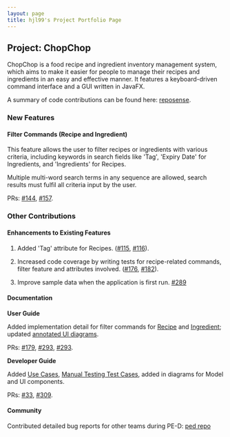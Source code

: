 ```yaml
---
layout: page
title: hjl99's Project Portfolio Page
---
```


## Project: ChopChop

ChopChop is a food recipe and ingredient inventory management system, which aims to make it easier for people to manage their recipes and ingredients in an easy and effective manner. It features a keyboard-driven command interface and a GUI written in JavaFX.

A summary of code contributions can be found here: [reposense](https://nus-cs2103-ay2021s1.github.io/tp-dashboard/#breakdown=true&search=hjl99).

### New Features

#### Filter Commands (Recipe and Ingredient)

This feature allows the user to filter recipes or ingredients with various criteria, including keywords in search fields like 'Tag', 'Expiry Date' for Ingredients, and 'Ingredients' for Recipes. 

Multiple multi-word search terms in any sequence are allowed, search results must fulfil all criteria input by the user.

PRs: [#144](https://github.com/AY2021S1-CS2103T-T10-3/tp/pull/144), [#157](https://github.com/AY2021S1-CS2103T-T10-3/tp/pull/157).


### Other Contributions

#### Enhancements to Existing Features

1. Added 'Tag' attribute for Recipes. ([#115](https://github.com/AY2021S1-CS2103T-T10-3/tp/pull/115), [#116](https://github.com/AY2021S1-CS2103T-T10-3/tp/pull/116)).

2. Increased code coverage by writing tests for recipe-related commands, filter feature and attributes involved. ([#176](https://github.com/AY2021S1-CS2103T-T10-3/tp/pull/176), [#182](https://github.com/AY2021S1-CS2103T-T10-3/tp/pull/182)).

3. Improve sample data when the application is first run. [#289](https://github.com/AY2021S1-CS2103T-T10-3/tp/pull/289)

#### Documentation

**User Guide**

Added implementation detail for filter commands for [Recipe](https://github.com/AY2021S1-CS2103T-T10-3/tp/blob/master/docs/UserGuide.md#547filtering-recipes--filterrecipe-jialei) and [Ingredient](https://github.com/AY2021S1-CS2103T-T10-3/tp/blob/master/docs/UserGuide.md#555filtering-ingredients--filteringredient-jialei); updated [annotated UI diagrams](https://github.com/AY2021S1-CS2103T-T10-3/tp/blob/master/docs/UserGuide.md#4navigating-the-user-interface). 

PRs: [#179](https://github.com/AY2021S1-CS2103T-T10-3/tp/pull/179), [#293](https://github.com/AY2021S1-CS2103T-T10-3/tp/pull/293), [#293](https://github.com/AY2021S1-CS2103T-T10-3/tp/pull/321).

**Developer Guide**

Added [Use Cases](https://github.com/AY2021S1-CS2103T-T10-3/tp/blob/master/docs/DeveloperGuide.md#a3use-cases), [Manual Testing Test Cases](https://github.com/AY2021S1-CS2103T-T10-3/tp/blob/master/docs/DeveloperGuide.md#binstructions-for-manual-testing), added in diagrams for Model and UI components.

PRs: [#33](https://github.com/AY2021S1-CS2103T-T10-3/tp/pull/33), [#309](https://github.com/AY2021S1-CS2103T-T10-3/tp/pull/309).


#### Community

Contributed detailed bug reports for other teams during PE-D: [ped repo](https://github.com/hjl99/ped/issues)
